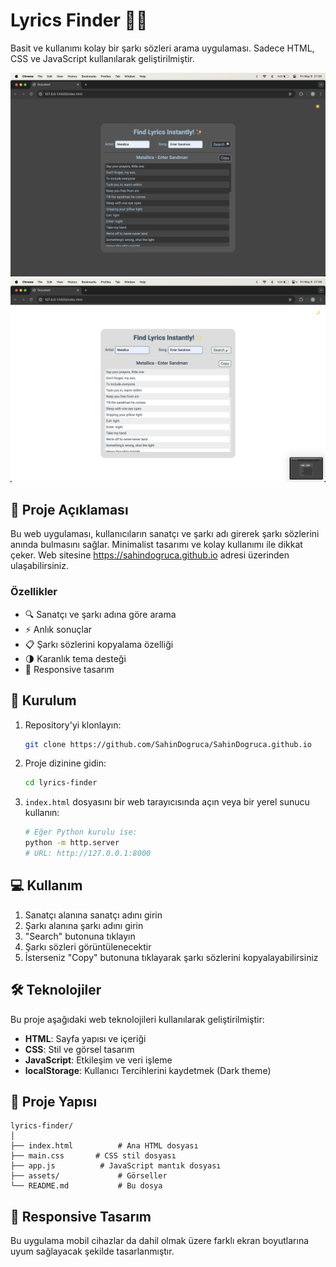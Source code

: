 # Lyrics Finder 🎵✨

Basit ve kullanımı kolay bir şarkı sözleri arama uygulaması. Sadece HTML, CSS ve JavaScript kullanılarak geliştirilmiştir.

![Lyrics Finder Dark Ekran Görüntüsü](/assets/dark.png)
![Lyrics Finder Light Ekran Görüntüsü](/assets/light.png)

## 📝 Proje Açıklaması

Bu web uygulaması, kullanıcıların sanatçı ve şarkı adı girerek şarkı sözlerini anında bulmasını sağlar. Minimalist tasarımı ve kolay kullanımı ile dikkat çeker. Web sitesine https://sahindogruca.github.io adresi üzerinden ulaşabilirsiniz.

### Özellikler

- 🔍 Sanatçı ve şarkı adına göre arama
- ⚡ Anlık sonuçlar
- 📋 Şarkı sözlerini kopyalama özelliği
- 🌗 Karanlık tema desteği
- 📱 Responsive tasarım

## 🚀 Kurulum

1. Repository'yi klonlayın:

   ```bash
   git clone https://github.com/SahinDogruca/SahinDogruca.github.io
   ```

2. Proje dizinine gidin:

   ```bash
   cd lyrics-finder
   ```

3. `index.html` dosyasını bir web tarayıcısında açın veya bir yerel sunucu kullanın:
   ```bash
   # Eğer Python kurulu ise:
   python -m http.server
   # URL: http://127.0.0.1:8000
   ```

## 💻 Kullanım

1. Sanatçı alanına sanatçı adını girin
2. Şarkı alanına şarkı adını girin
3. "Search" butonuna tıklayın
4. Şarkı sözleri görüntülenecektir
5. İsterseniz "Copy" butonuna tıklayarak şarkı sözlerini kopyalayabilirsiniz

## 🛠️ Teknolojiler

Bu proje aşağıdaki web teknolojileri kullanılarak geliştirilmiştir:

- **HTML**: Sayfa yapısı ve içeriği
- **CSS**: Stil ve görsel tasarım
- **JavaScript**: Etkileşim ve veri işleme
- **localStorage**: Kullanıcı Tercihlerini kaydetmek (Dark theme)

## 📁 Proje Yapısı

```
lyrics-finder/
│
├── index.html          # Ana HTML dosyası
├── main.css       # CSS stil dosyası
├── app.js          # JavaScript mantık dosyası
├── assets/             # Görseller
└── README.md           # Bu dosya
```

## 📱 Responsive Tasarım

Bu uygulama mobil cihazlar da dahil olmak üzere farklı ekran boyutlarına uyum sağlayacak şekilde tasarlanmıştır.
